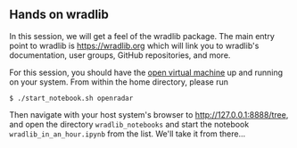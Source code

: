 ## Hands on wradlib
In this session, we will get a feel of the wradlib package. The main entry point to wradlib is https://wradlib.org which will link you to wradlib's documentation, user groups, GitHub repositories, and more.

For this session, you should have the [open virtual machine](http://openradarscience.org/vm-docs/) up and running on your system. From within the home directory, please run

```
$ ./start_notebook.sh openradar
```

Then navigate with your host system's browser to http://127.0.0.1:8888/tree, and open the directory `wradlib_notebooks` and start the notebook `wradlib_in_an_hour.ipynb` from the list. We'll take it from there...